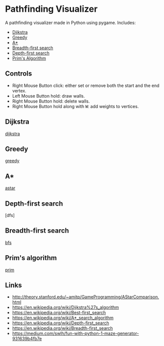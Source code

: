 # Pathfinding Visualizer

A pathfinding visualizer made in Python using pygame. Includes:

- [Dijkstra](#dijkstra)
- [Greedy](#greedy)
- [A\*](#a*)
- [Breadth-first search](#breadth-first-search)
- [Depth-first search](#depth-first-search)
- [Prim's Algorithm](#prims-algorithm)

## Controls

- Right Mouse Button click: either set or remove both the start and the end vertex.
- Left Mouse Button hold: draw walls.
- Right Mouse Button hold: delete walls.
- Right Mouse Button hold along with <kbd>W</kbd>: add weights to vertices.

[prim]: https://github.com/davidetacchini/main/assets/showcase/maze.png "Prim"
[dijkstra]: https://github.com/davidetacchini/main/assets/showcase/maze.png "Dijkstra"
[greedy]: https://github.com/davidetacchini/main/assets/showcase/maze.png "Greedy"
[astar]: https://github.com/davidetacchini/main/assets/showcase/maze.png "A*"
[dsf]: https://github.com/davidetacchini/main/assets/showcase/maze.png "DFS"
[bfs]: https://github.com/davidetacchini/main/assets/showcase/maze.png "BFS"

## Dijkstra
[dijkstra]

## Greedy
[greedy]

## A*
[astar]

## Depth-first search
[dfs]

## Breadth-first search
[bfs]

## Prim's algorithm
[prim]

## Links

- http://theory.stanford.edu/~amitp/GameProgramming/AStarComparison.html
- https://en.wikipedia.org/wiki/Dijkstra%27s_algorithm
- https://en.wikipedia.org/wiki/Best-first_search
- https://en.wikipedia.org/wiki/A*_search_algorithm
- https://en.wikipedia.org/wiki/Depth-first_search
- https://en.wikipedia.org/wiki/Breadth-first_search
- https://medium.com/swlh/fun-with-python-1-maze-generator-931639b4fb7e
